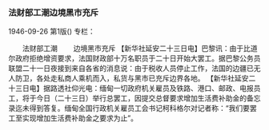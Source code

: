 ### 法财部工潮边境黑市充斥

1946-09-26
第1版()
专栏：

　　法财部工潮
　　边境黑市充斥
    【新华社延安二十三日电】巴黎讯：由于比道尔政府拒绝增资要求，法国财政部十万名职员于二十日开始大罢工。据巴黎公务员联盟二十一日夜接到来自各省的消息说：由于税收人员停止工作，法国的边疆已无人防卫，各处走私商人乘机而入，私货与黑市已充斥边界各地。
    【新华社延安二十三日电】据路透社仰光电：缅甸一切政府机关雇员及铁路、港口、邮政、电报员工，将于今日（二十三日）举行总罢工，因提交总督要求增加生活费补助金的备忘录迄未得到答复。缅甸全国行政机关雇员工会书记柯科格尔对记者称：“我们要罢工至实现增加生活费补助金之要求为止”。
